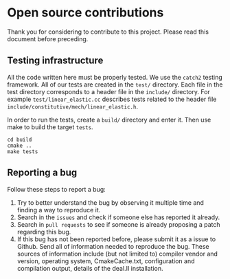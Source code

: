# Open source contributions
Thank you for considering to contribute to this project. Please read this document
before preceding.

## Testing infrastructure
All the code written here must be properly tested. We use the `catch2` testing framework.
All of our tests are created in the `test/` directory. Each file in the test directory
corresponds to a header file in the `include/` directory. For example `test/linear_elastic.cc`
describes tests related to the header file `include/constitutive/mech/linear_elastic.h`.

In order to run the tests, create a `build/` directory and enter it. Then use make to build
the target `tests`.
```
cd build
cmake ..
make tests
```

## Reporting a bug
Follow these steps to report a bug:
1. Try to better understand the bug by observing it multiple time and finding a way to
reproduce it.
2. Search in the `issues` and check if someone else has reported it already.
3. Search in `pull requests` to see if someone is already proposing a patch regarding this bug.
4. If this bug has not been reported before, please submit it as a issue to Github. Send all of
information needed to reproduce the bug. These sources of information include (but not limited to)
compiler vendor and version, operating system, CmakeCache.txt, configuration and compilation output,
details of the deal.II installation.
